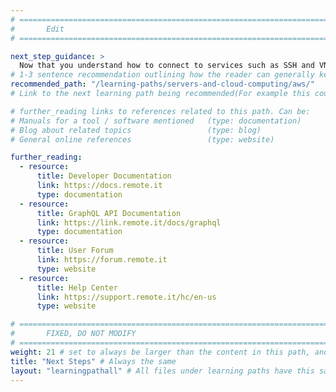 ```yaml
---
# ================================================================================
#       Edit
# ================================================================================

next_step_guidance: >
  Now that you understand how to connect to services such as SSH and VNC, learn more about Arm instances on AWS.
# 1-3 sentence recommendation outlining how the reader can generally keep learning about these topics, and a specific explanation of why the next step is being recommended.
recommended_path: "/learning-paths/servers-and-cloud-computing/aws/"
# Link to the next learning path being recommended(For example this could be /learning-paths/servers-and-cloud-computing/mongodb).

# further_reading links to references related to this path. Can be:
# Manuals for a tool / software mentioned   (type: documentation)
# Blog about related topics                 (type: blog)
# General online references                 (type: website)

further_reading:
  - resource:
      title: Developer Documentation
      link: https://docs.remote.it
      type: documentation
  - resource:
      title: GraphQL API Documentation
      link: https://link.remote.it/docs/graphql
      type: documentation
  - resource:
      title: User Forum
      link: https://forum.remote.it
      type: website
  - resource:
      title: Help Center
      link: https://support.remote.it/hc/en-us
      type: website

# ================================================================================
#       FIXED, DO NOT MODIFY
# ================================================================================
weight: 21 # set to always be larger than the content in this path, and one more than 'review'
title: "Next Steps" # Always the same
layout: "learningpathall" # All files under learning paths have this same wrapper
---
```

